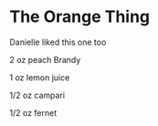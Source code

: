 The Orange Thing 
=================

Danielle liked this one too



2 oz peach Brandy

1 oz lemon juice

1/2 oz campari

1/2 oz fernet 